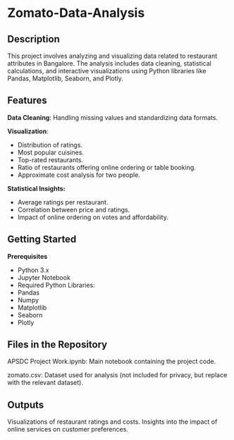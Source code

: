 # Zomato-Data-Analysis

## Description
This project involves analyzing and visualizing data related to restaurant attributes in Bangalore. The analysis includes data cleaning, statistical calculations, and interactive visualizations using Python libraries like Pandas, Matplotlib, Seaborn, and Plotly.

## Features
**Data Cleaning**: Handling missing values and standardizing data formats.

**Visualization**:
-  Distribution of ratings.
-  Most popular cuisines.
-  Top-rated restaurants.
-  Ratio of restaurants offering online ordering or table booking.
-  Approximate cost analysis for two people.

**Statistical Insights:**
-  Average ratings per restaurant.
-  Correlation between price and ratings.
-  Impact of online ordering on votes and affordability.

## Getting Started
**Prerequisites**
-  Python 3.x
-  Jupyter Notebook
-  Required Python Libraries:
-  Pandas
-  Numpy
-  Matplotlib
-  Seaborn
-  Plotly

## Files in the Repository
APSDC Project Work.ipynb: Main notebook containing the project code.

zomato.csv: Dataset used for analysis (not included for privacy, but replace with the relevant dataset).

## Outputs
Visualizations of restaurant ratings and costs.
Insights into the impact of online services on customer preferences.
